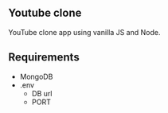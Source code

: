 ## Youtube clone
YouTube clone app using vanilla JS and Node.

## Requirements
- MongoDB
- .env
    - DB url
    - PORT